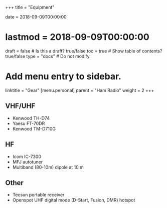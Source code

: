 +++
title = "Equipment"

date = 2018-09-09T00:00:00
# lastmod = 2018-09-09T00:00:00

draft = false  # Is this a draft? true/false
toc = true  # Show table of contents? true/false
type = "docs"  # Do not modify.

# Add menu entry to sidebar.
linktitle = "Gear"
[menu.personal]
  parent = "Ham Radio"
  weight = 2
+++

## VHF/UHF

- Kenwood TH-D74
- Yaesu FT-70DR
- Kenwood TM-D710G

## HF

- Icom IC-7300
- MFJ autotuner
- Multiband (80-10m) dipole at 10 m

## Other

- Tecsun portable receiver
- Openspot UHF digital mode (D-Start, Fusion, DMR) hotspot 
